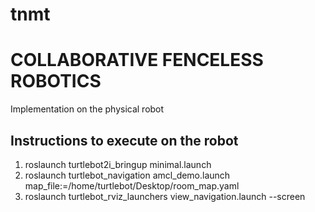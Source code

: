 # tnmt

# COLLABORATIVE FENCELESS ROBOTICS 

Implementation on the physical robot

## Instructions to execute on the robot

1.  roslaunch turtlebot2i_bringup minimal.launch
2.  roslaunch turtlebot_navigation amcl_demo.launch map_file:=/home/turtlebot/Desktop/room_map.yaml
3.  roslaunch turtlebot_rviz_launchers view_navigation.launch --screen


